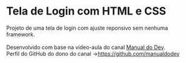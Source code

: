# Tela de Login com HTML e CSS

Projeto de uma tela de login com ajuste reponsivo sem nenhuma framework.<br><br>
Desenvolvido com base na video-aula do canal <a href="https://www.youtube.com/@ManualdoDev">Manual do Dev</a>.<br>
Perfil do GitHub do dono do canal ->https://github.com/manualdodev
